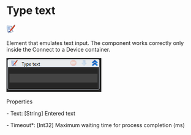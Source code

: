 # Type text

![](<../../../.gitbook/assets/0 (132).png>)

Element that emulates text input. The component works correctly only inside the Connect to a Device container.

![](<../../../.gitbook/assets/1 (131).png>)

Properties

&#x20;\- Text: \[String] Entered text

&#x20;\- Timeout\*: \[Int32] Maximum waiting time for process completion (ms)
